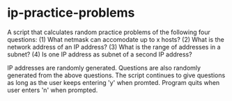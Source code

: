 # ip-practice-problems
A script that calculates random practice problems of the following four questions: 
(1) What netmask can accomodate up to x hosts?
(2) What is the network address of an IP address?
(3) What is the range of addresses in a subnet?
(4) Is one IP address as subnet of a second IP address?

IP addresses are randomly generated. Questions are also randomly generated from the above questions.
The script continues to give questions as long as the user keeps entering 'y' when promted. 
Program quits when user enters 'n' when prompted.
